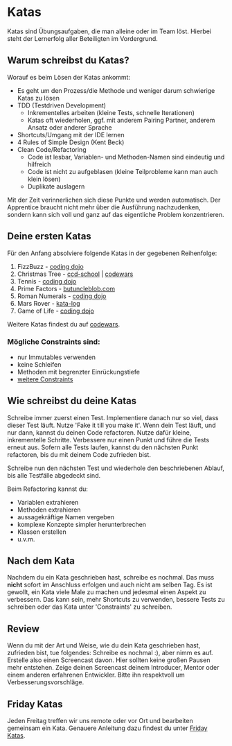 # Katas

Katas sind Übungsaufgaben, die man alleine oder im Team löst. Hierbei steht der Lernerfolg aller Beteiligten im Vordergrund.

## Warum schreibst du Katas?

Worauf es beim Lösen der Katas ankommt:

- Es geht um den Prozess/die Methode und weniger darum schwierige Katas zu lösen
- TDD (Testdriven Development)
  - Inkrementelles arbeiten (kleine Tests, schnelle Iterationen)
  - Katas oft wiederholen, ggf. mit anderem Pairing Partner, anderem Ansatz oder anderer Sprache
- Shortcuts/Umgang mit der IDE lernen
- 4 Rules of Simple Design (Kent Beck)
- Clean Code/Refactoring
  - Code ist lesbar, Variablen- und Methoden-Namen sind eindeutig und hilfreich
  - Code ist nicht zu aufgeblasen (kleine Teilprobleme kann man auch klein lösen)
  - Duplikate auslagern

Mit der Zeit verinnerlichen sich diese Punkte und werden automatisch. Der Apprentice braucht nicht mehr über die Ausführung nachzudenken, sondern kann sich voll und ganz auf das eigentliche Problem konzentrieren.

## Deine ersten Katas

Für den Anfang absolviere folgende Katas in der gegebenen Reihenfolge:

1. FizzBuzz - [coding dojo](https://codingdojo.org/kata/FizzBuzz/)
2. Christmas Tree - [ccd-school](https://ccd-school.de/en/coding-dojo/function-katas/christmas-tree/) | [codewars](https://www.codewars.com/kata/52755006cc238fcae70000ed)
3. Tennis - [coding dojo](https://codingdojo.org/kata/Tennis/)
4. Prime Factors - [butuncleblob.com](http://www.butunclebob.com/files/downloads/Prime%20Factors%20Kata.ppt)
5. Roman Numerals - [coding dojo](https://codingdojo.org/kata/RomanNumerals/)
6. Mars Rover - [kata-log](https://kata-log.rocks/mars-rover-kata)
7. Game of Life - [coding dojo](https://codingdojo.org/kata/GameOfLife/)

Weitere Katas findest du auf [codewars](https://codewars.com/).

### Mögliche Constraints sind:

- nur Immutables verwenden
- keine Schleifen
- Methoden mit begrenzter Einrückungstiefe
- [weitere Constraints](https://gist.github.com/asierba/5028e63991ce787fe383)

## Wie schreibst du deine Katas

Schreibe immer zuerst einen Test. Implementiere danach nur so viel, dass dieser Test läuft. Nutze 'Fake it till you make it'. Wenn dein Test läuft, und nur dann, kannst du deinen Code refactoren. Nutze dafür kleine, inkrementelle Schritte. Verbessere nur einen Punkt und führe die Tests erneut aus. Sofern alle Tests laufen, kannst du den nächsten Punkt refactoren, bis du mit deinem Code zufrieden bist.

Schreibe nun den nächsten Test und wiederhole den beschriebenen Ablauf, bis alle Testfälle abgedeckt sind.

Beim Refactoring kannst du:

- Variablen extrahieren
- Methoden extrahieren
- aussagekräftige Namen vergeben
- komplexe Konzepte simpler herunterbrechen
- Klassen erstellen
- u.v.m.

## Nach dem Kata

Nachdem du ein Kata geschrieben hast, schreibe es nochmal. Das muss **nicht** sofort im Anschluss erfolgen und auch nicht am selben Tag. Es ist gewollt, ein Kata viele Male zu machen und jedesmal einen Aspekt zu verbessern. Das kann sein, mehr Shortcuts zu verwenden, bessere Tests zu schreiben oder das Kata unter 'Constraints' zu schreiben.

## Review

Wenn du mit der Art und Weise, wie du dein Kata geschrieben hast, zufrieden bist, tue folgendes: Schreibe es nochmal :), aber nimm es auf. Erstelle also einen Screencast davon. Hier sollten keine großen Pausen mehr entstehen. Zeige deinen Screencast deinem Introducer, Mentor oder einem anderen erfahrenen Entwickler. Bitte ihn respektvoll um Verbesserungsvorschläge.

## Friday Katas

Jeden Freitag treffen wir uns remote oder vor Ort und bearbeiten gemeinsam ein Kata. Genauere Anleitung dazu findest du unter [Friday Katas](https://klosebrothers.atlassian.net/wiki/spaces/KB/pages/954990618).
